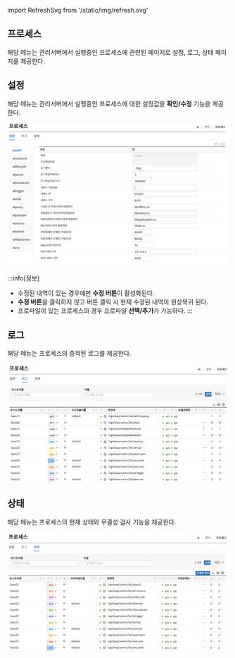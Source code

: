 import RefreshSvg from '/static/img/refresh.svg'

## 프로세스
해당 메뉴는 관리서버에서 실행중인 프로세스에 관련된 페이지로 설정, 로그, 상태 페이지를 제공한다.

## 설정
해당 메뉴는 관리서버에서 실행중인 프로세스에 대한 설정값을 **확인/수정** 기능을 제공한다.

![프로세스 설정](image.png)

:::info[정보]
- 수정된 내역이 있는 경우에만 **수정 버튼**이 활성화된다.
- **수정 버튼**을 클릭하지 않고 <RefreshSvg/> 버튼 클릭 시 현재 수정된 내역이 원상복귀 된다. 
- 프로파일이 있는 프로세스의 경우 프로파일 **선택/추가**가 가능하다.
:::

## 로그
해당 메뉴는 프로세스의 증적된 로그를 제공한다.

![프로세스 로그](image-1.png)

## 상태
해당 메뉴는 프로세스의 현재 상태와 무결성 검사 기능을 제공한다.

![프로세스 상태](image-2.png)